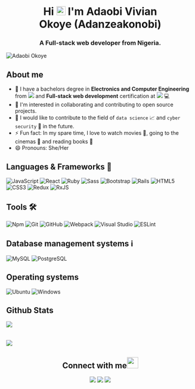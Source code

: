 <h1 align="center">Hi <img src="https://github.com/TheDudeThatCode/TheDudeThatCode/blob/master/Assets/Earth.gif" width="24px"> I'm Adaobi Vivian Okoye&nbsp;(Adanzeakonobi)</h1>
<h3 align="center">A Full-stack web developer from Nigeria.</h3>
<p align="left"> <img src="https://komarev.com/ghpvc/?username=Adanzeakonobi&label=Views&color=blue&style=plastic" alt="Adaobi Okoye" /></p>

## **About me**

- 🌱 I have a bachelors degree in **Electronics and Computer Engineering** from ![](https://img.shields.io/badge/-Nnamdi%20Azikiwe%20University-blue) and **Full-stack web development** certification at ![](https://img.shields.io/badge/-Microverse-blueviolet) :computer:
- 👯 I'm interested in collaborating and contributing to open source projects.
- 🤔 I would like to contribute to the field of `data science` 📈  and `cyber security` 🔐 in the future.
- ⚡ Fun fact: In my spare time, I love to watch movies 🎥, going to the cinemas 🎦 and reading books 📔
- 😄 Pronouns: She/Her

## **Languages & Frameworks** 📶 

![JavaScript](https://icongr.am/devicon/javascript-original.svg?size=50&color=currentColor)
![React](https://icongr.am/devicon/react-original.svg?size=50&color=currentColor)
![Ruby](https://icongr.am/devicon/ruby-original-wordmark.svg?size=50&color=d26a6a)
![Sass](https://icongr.am/devicon/sass-original.svg?size=50&color=currentColor)
![Bootstrap](https://icongr.am/devicon/bootstrap-plain-wordmark.svg?size=50&color=e86d6d)
![Rails](https://icongr.am/devicon/rails-original-wordmark.svg?size=50&color=e98b8b)
![HTML5](https://img.shields.io/badge/-HTML5-E34F26?style=for-the-badge&logo=html5&logoColor=white)
![CSS3](https://img.shields.io/badge/-CSS3-1572B6?style=for-the-badge&logo=css3)
![Redux](https://img.shields.io/badge/redux-%23593d88.svg?style=for-the-badge&logo=redux&logoColor=white)
![RxJS](https://img.shields.io/badge/rxjs-%23B7178C.svg?style=for-the-badge&logo=reactivex&logoColor=white)

## **Tools** 🛠 

![Npm](https://icongr.am/devicon/npm-original-wordmark.svg?size=50&color=currentColor)
![Git](https://icongr.am/devicon/git-original.svg?size=50&color=currentColor)
![GitHub](https://icongr.am/devicon/github-original.svg?size=50&color=e86d6d)
![Webpack](https://icongr.am/devicon/webpack-plain-wordmark.svg?size=50&color=e98b8b)
![Visual Studio](https://icongr.am/devicon/visualstudio-plain.svg?size=50&color=e98b8b)
![ESLint](https://img.shields.io/badge/ESLint-4B3263?style=for-the-badge&logo=eslint&logoColor=white)

## **Database management systems** ℹ
![MySQL](https://img.shields.io/badge/mysql-%2300f.svg?style=for-the-badge&logo=mysql&logoColor=white)
![PostgreSQL](https://img.shields.io/badge/PostgreSQL-2C8EBB.svg?style=for-the-badge&logo=postgresql&logoColor=white)

## **Operating systems** 
![Ubuntu](https://img.shields.io/badge/Ubuntu-E95420?style=for-the-badge&logo=ubuntu&logoColor=white)
![Windows](https://img.shields.io/badge/Windows-0078D6?style=for-the-badge&logo=windows&logoColor=white)

## **Github Stats**
<a align="center" href="https://github.com/Adanzeakonobi/github-readme-stats">
  <img align="center" src="https://github-readme-stats.vercel.app/api?username=Adanzeakonobi&show_icons=true&theme=merko" /><br><br><br>
</a>
<a align="center" href="https://github.com/Adanzeakonobi/github-top-languages">
  <img align="center" src="https://github-readme-stats.vercel.app/api/top-langs/?username=Adanzeakonobi&theme=merko" />
</a>

<h2 align="center"><b>Connect with me</b><img src="https://github.com/TheDudeThatCode/TheDudeThatCode/blob/master/Assets/Handshake.gif" height="30px"></h2>

<p align="center">
  <a target="_blank"
    href="www.linkedin.com/in/okoye-ada"><img
    src="https://img.shields.io/badge/-LinkedIn-0077b5?style=for-the-badge&logo=LinkedIn&logoColor=white"></img></a>
  <a target="_blank"
    href="mailto:viviluv.20147@gmail.com"><img
    src="https://img.shields.io/badge/-Gmail-D14836?style=for-the-badge&logo=Gmail&logoColor=white"></img></a>
  <a target="_blank"
    href="https://wa.me/+2347068993343"><img
    src="https://img.shields.io/badge/WhatsApp-25D366?style=for-the-badge&logo=whatsapp&logoColor=white"></img></a>
</p>
